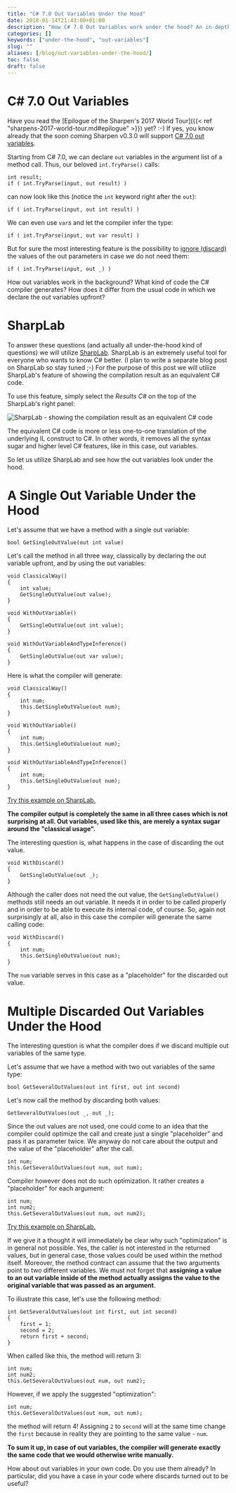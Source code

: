 ```yaml
---
title: "C# 7.0 Out Variables Under the Hood"
date: 2018-01-14T21:43:00+01:00
description: "How C# 7.0 Out Variables work under the hood? An in-depth walk-through."
categories: []
keywords: ["under-the-hood", "out-variables"]
slug: ""
aliases: [/blog/out-variables-under-the-hood/]
toc: false
draft: false
---
```

# C# 7.0 Out Variables
Have you read the [Epilogue of the Sharpen's 2017 World Tour]({{< ref "sharpens-2017-world-tour.md#epilogue" >}}) yet? :-) If yes, you know already that the soon coming Sharpen v0.3.0 will support [C# 7.0 out variables](https://docs.microsoft.com/en-us/dotnet/csharp/whats-new/csharp-7#out-variables). 

Starting from C# 7.0, we can declare `out` variables in the argument list of a method call. Thus, our beloved `int.TryParse()` calls:

    int result;
    if ( int.TryParse(input, out result) )

 can now look like this (notice the `int` keyword right after the `out`):

    if ( int.TryParse(input, out int result) )

We can even use `var`s and let the compiler infer the type:

    if ( int.TryParse(input, out var result) )

But for sure the most interesting feature is the possibility to [ignore (discard)](https://docs.microsoft.com/en-us/dotnet/csharp/discards) the values of the out parameters in case we do not need them:

    if ( int.TryParse(input, out _) )

How out variables work in the background? What kind of code the C# compiler generates? How does it differ from the usual code in which we declare the out variables upfront?

# SharpLab
To answer these questions (and actually all under-the-hood kind of questions) we will utilize [SharpLab](https://sharplab.io/). SharpLab is an extremely useful tool for everyone who wants to know C# better. (I plan to write a separate blog post on SharpLab so stay tuned ;-) For the purpose of this post we will utilize SharpLab's feature of showing the compilation result as an equivalent C# code.

To use this feature, simply select the *Results C#* on the top of the SharpLab's right panel:

![SharpLab - showing the compilation result as an equivalent C# code](/images/blog/csharp-7.0-out-variables-under-the-hood/sharplab-showing-the-compilation-result-as-an-equivalent-csharp-code.png)

The equivalent C# code is more or less one-to-one translation of the underlying IL construct to C#. In other words, it removes all the syntax sugar and higher level C# features, like in this case, out variables.

So let us utilize SharpLab and see how the out variables look under the hood.

# A Single Out Variable Under the Hood
Let's assume that we have a method with a single out variable:

    bool GetSingleOutValue(out int value)

Let's call the method in all three way, classically by declaring the out variable upfront, and by using the out variables:

    void ClassicalWay()
    {
        int value;
        GetSingleOutValue(out value);
    }

    void WithOutVariable()
    {
        GetSingleOutValue(out int value);
    }

    void WithOutVariableAndTypeInference()
    {
        GetSingleOutValue(out var value);
    }

Here is what the compiler will generate:

    void ClassicalWay()
    {
        int num;
        this.GetSingleOutValue(out num);
    }

    void WithOutVariable()
    {
        int num;
        this.GetSingleOutValue(out num);
    }

    void WithOutVariableAndTypeInference()
    {
        int num;
        this.GetSingleOutValue(out num);
    }

[Try this example on SharpLab.](https://sharplab.io/#v2:D4AjIAQJhBxBTALoglgOwOYGV0YDbwDyArogGoCGex8AsAFDggDeDTTEAzCAEYD2fPHCQ5MBEuSo0AFH1Ih0iEADcp8AJRt2YVo23tV1eCAC8IAAwBuLfvAQA7CEQAnGtb3aAvgxvsukABYQAGE8CgBncJQAYyoAdQoAT2lND3ZdWyZFFTV3TPAERFF8IlJKI1l5Qxp1PP1vel8ObggguJREAAsJSmcUCh4CFKbwDPzhItxxMrVKpWzqjTqvHzTmwJB2rp6KPoGCAEE0ABMAFUSAB3gASTQAM3hneDRo+GG10ZHtQuLpyQq5EpVM4ckZal8QA0If5WpsOp0ACIocKxZzHd62Mb5H5TUr/GSAkAAfXBHzADSYDSAA)

**The compiler output is completely the same in all three cases which is not surprising at all. Out variables, used like this, are merely a syntax sugar around the "classical usage".**

The interesting question is, what happens in the case of discarding the out value.

    void WithDiscard()
    {
        GetSingleOutValue(out _);
    }

Although the caller does not need the out value, the `GetSingleOutValue()` methods still needs an out variable. It needs it in order to be called properly and in order to be able to execute its internal code, of course. So, again not surprisingly at all, also in this case the compiler will generate the same calling code:

    void WithDiscard()
    {
        int num;
        this.GetSingleOutValue(out num);
    }

The `num` variable serves in this case as a "placeholder" for the discarded out value.

# Multiple Discarded Out Variables Under the Hood
The interesting question is what the compiler does if we discard multiple out variables of the same type.

Let's assume that we have a method with two out variables of the same type:

    bool GetSeveralOutValues(out int first, out int second)

Let's now call the method by discarding both values:

    GetSeveralOutValues(out _, out _);

Since the out values are not used, one could come to an idea that the compiler could optimize the call and create just a single "placeholder" and pass it as parameter twice. We anyway do not care about the output and the value of the "placeholder" after the call.

    int num;
    this.GetSeveralOutValues(out num, out num);

Compiler however does not do such optimization. It rather creates a "placeholder" for each argument:

    int num;
    int num2;
    this.GetSeveralOutValues(out num, out num2);

[Try this example on SharpLab.](https://sharplab.io/#v2:D4AQTABA4gpgLnAlgOwOYGUYDcYCcCGANgPICucAakaTAM4CwAUAN5MTsQgDMEARgPb9C0eJhwES5KoRq0AFP3IQUcCADNEuWnAA0ERapURaMAMb9kAEwCUbDq0Ycn6zdogBeCAAYA3HefGZhaWHt5+jgGcAOwQcLg04U4Avkz+nDwgACwQACKItKb4uJYoqABC/HAAFtKycrYR7A6RInBieERklNR0CkoA+noGEP3WiRwpjJNAA)

If we give it a thought it will immediately be clear why such "optimization" is in general not possible. Yes, the caller is not interested in the returned values, but in general case, those values could be used within the method itself. Moreover, the method contract can assume that the two arguments point to two different variables. We must not forget that **assigning a value to an out variable inside of the method actually assigns the value to the original variable that was passed as an argument**.

To illustrate this case, let's use the following method:

    int GetSeveralOutValues(out int first, out int second)
    {
        first = 1;
        second = 2;
        return first + second;
    }

When called like this, the method will return 3:

    int num;
    int num2;
    this.GetSeveralOutValues(out num, out num2);

However, if we apply the suggested "optimization":

    int num;
    this.GetSeveralOutValues(out num, out num);

the method will return 4! Assigning `2` to `second` will at the same time change the `first` because in reality they are pointing to the same value - `num`.

**To sum it up, in case of out variables, the compiler will generate exactly the same code that we would otherwise write manually.**

How about out variables in your own code. Do you use them already? In particular, did you have a case in your code where discards turned out to be useful?